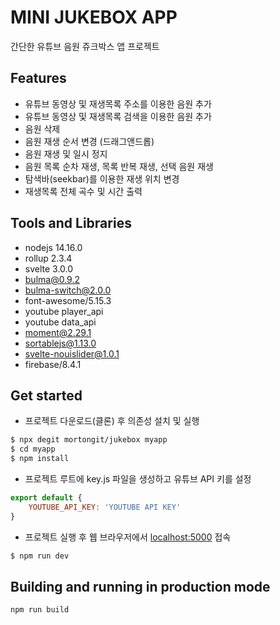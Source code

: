 # MINI JUKEBOX APP

간단한 유튜브 음원 쥬크박스 앱 프로젝트

## Features
- 유튜브 동영상 및 재생목록 주소를 이용한 음원 추가
- 유튜브 동영상 및 재생목록 검색을 이용한 음원 추가
- 음원 삭제
- 음원 재생 순서 변경 (드래그앤드롭)
- 음원 재생 및 일시 정지
- 음원 목록 순차 재생, 목록 반복 재생, 선택 음원 재생
- 탐색바(seekbar)를 이용한 재생 위치 변경
- 재생목록 전체 곡수 및 시간 출력

## Tools and Libraries
- nodejs 14.16.0
- rollup 2.3.4
- svelte 3.0.0
- bulma@0.9.2
- bulma-switch@2.0.0
- font-awesome/5.15.3
- youtube player_api
- youtube data_api
- moment@2.29.1
- sortablejs@1.13.0
- svelte-nouislider@1.0.1
- firebase/8.4.1

## Get started

* 프로젝트 다운로드(클론) 후 의존성 설치 및 실행
```bash
$ npx degit mortongit/jukebox myapp
$ cd myapp
$ npm install
```

* 프로젝트 루트에 key.js 파일을 생성하고 유튜브 API 키를 설정
```javascript
export default {
    YOUTUBE_API_KEY: 'YOUTUBE API KEY'
}
```

* 프로젝트 실행 후 웹 브라우저에서 [localhost:5000](http://localhost:5000) 접속
```bash
$ npm run dev
```

## Building and running in production mode


```bash
npm run build
```


